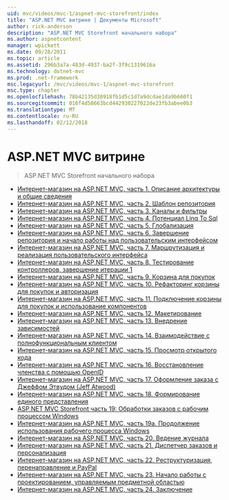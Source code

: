 ```yaml
---
uid: mvc/videos/mvc-1/aspnet-mvc-storefront/index
title: "ASP.NET MVC витрине | Документы Microsoft"
author: rick-anderson
description: "ASP.NET MVC Storefront начального набора"
ms.author: aspnetcontent
manager: wpickett
ms.date: 09/28/2011
ms.topic: article
ms.assetid: 296b3a7a-483d-4937-ba2f-3f9c1319616a
ms.technology: dotnet-mvc
ms.prod: .net-framework
msc.legacyurl: /mvc/videos/mvc-1/aspnet-mvc-storefront
msc.type: chapter
ms.openlocfilehash: 78b42135d38918fb1d5c1d7a9dcdae1da9b660f1
ms.sourcegitcommit: 016f4d58663bcd442930227022de23fb3abee0b3
ms.translationtype: MT
ms.contentlocale: ru-RU
ms.lasthandoff: 02/12/2018
---
```

<a name="aspnet-mvc-storefront"></a>ASP.NET MVC витрине
====================
> ASP.NET MVC Storefront начального набора


- [Интернет-магазин на ASP.NET MVC, часть 1. Описание архитектуры и общие сведения](aspnet-mvc-storefront-part-1-architectural-discussion-and-overview.md)
- [Интернет-магазин на ASP.NET MVC, часть 2. Шаблон репозитория](aspnet-mvc-storefront-part-2-the-repository-pattern.md)
- [Интернет-магазин на ASP.NET MVC, часть 3. Каналы и фильтры](aspnet-mvc-storefront-part-3-pipes-and-filters.md)
- [Интернет-магазин на ASP.NET MVC, часть 4. Потенциал Linq To Sql](aspnet-mvc-storefront-part-4-linq-to-sql-spike.md)
- [Интернет-магазин на ASP.NET MVC, часть 5. Глобализация](aspnet-mvc-storefront-part-5-globalization.md)
- [Интернет-магазин на ASP.NET MVC, часть 6. Завершение репозитория и начало работы над пользовательским интерфейсом](aspnet-mvc-storefront-part-6-finishing-the-repository-and-initial-ui-work.md)
- [Интернет-магазин на ASP.NET MVC, часть 7. Маршрутизация и реализация пользовательского интерфейса](aspnet-mvc-storefront-part-7-routing-and-ui-work.md)
- [Интернет-магазин на ASP.NET MVC, часть 8. Тестирование контроллеров, завершение итерации 1](aspnet-mvc-storefront-part-8-testing-controllers-iteration-1-complete.md)
- [Интернет-магазин на ASP.NET MVC, часть 9. Корзина для покупок](aspnet-mvc-storefront-part-9-the-shopping-cart.md)
- [Интернет-магазин на ASP.NET MVC, часть 10. Рефакторинг корзины для покупок и авторизация](aspnet-mvc-storefront-part-10-shopping-cart-refactor-and-authorization.md)
- [Интернет-магазин на ASP.NET MVC, часть 11. Подключение корзины для покупок и использование компонентов](aspnet-mvc-storefront-part-11-hooking-up-the-shopping-cart-and-using-components.md)
- [Интернет-магазин на ASP.NET MVC, часть 12. Макетирование](aspnet-mvc-storefront-part-12-mocking.md)
- [Интернет-магазин на ASP.NET MVC, часть 13. Внедрение зависимостей](aspnet-mvc-storefront-part-13-dependency-injection.md)
- [Интернет-магазин на ASP.NET MVC, часть 14. Взаимодействие с полнофункциональным клиентом](aspnet-mvc-storefront-part-14-rich-client-interaction.md)
- [Интернет-магазин на ASP.NET MVC, часть 15. Просмотр открытого кода](aspnet-mvc-storefront-part-15-public-code-review.md)
- [Интернет-магазин на ASP.NET MVC, часть 16. Восстановление членства с помощью OpenID](aspnet-mvc-storefront-part-16-membership-redo-with-openid.md)
- [Интернет-магазин на ASP.NET MVC, часть 17. Оформление заказа с Джеффом Этвудом (Jeff Atwood)](aspnet-mvc-storefront-part-17-checkout-with-jeff-atwood.md)
- [Интернет-магазин на ASP.NET MVC, часть 18. Формирование единого представления](aspnet-mvc-storefront-part-18-creating-an-experience.md)
- [ASP.NET MVC Storefront часть 19: Обработки заказов с рабочим процессом Windows](aspnet-mvc-storefront-part-19-processing-orders-with-windows-workflow.md)
- [Интернет-магазин на ASP.NET MVC, часть 19a. Продолжение использования рабочего процесса Windows](aspnet-mvc-storefront-part-19a-windows-workflow-followup.md)
- [Интернет-магазин на ASP.NET MVC, часть 20. Ведение журнала](aspnet-mvc-storefront-part-20-logging.md)
- [Интернет-магазин на ASP.NET MVC, часть 21. Диспетчер заказов и персонализация](aspnet-mvc-storefront-part-21-order-manager-and-personalization.md)
- [Интернет-магазин на ASP.NET MVC, часть 22. Реструктуризация, перенаправление и PayPal](aspnet-mvc-storefront-part-22-restructuring-rerouting-and-paypal.md)
- [Интернет-магазин на ASP.NET MVC, часть 23. Начало работы с проектированием, управляемым предметной областью](aspnet-mvc-storefront-part-23-getting-started-with-domain-driven-design.md)
- [Интернет-магазин на ASP.NET MVC, часть 24. Заключение](aspnet-mvc-storefront-part-24-finis.md)
